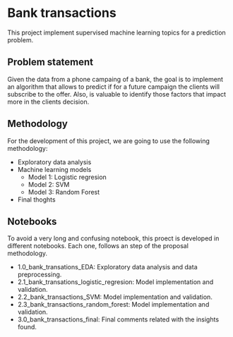 # Bank transactions
This project implement supervised machine learning topics for a prediction problem.

## Problem statement
Given the data from a phone campaing of a bank, the goal is to implement an algorithm that allows to predict if for a future campaign the clients will subscribe to the offer. Also, is valuable to identify those factors that impact more in the clients decision. 

## Methodology
For the development of this project, we are going to use the following methodology: 
- Exploratory data analysis
- Machine learning models
    - Model 1: Logistic regresion
    - Model 2: SVM
    - Model 3: Random Forest
- Final thoghts

## Notebooks
To avoid a very long and confusing notebook, this proect is developed in different notebooks. Each one, follows an step of the proposal methodology. 
- 1.0_bank_transations_EDA: Exploratory data analysis and data preprocessing. 
- 2.1_bank_transations_logistic_regresion: Model implementation and validation.
- 2.2_bank_transactions_SVM: Model implementation and validation.
- 2.3_bank_transactions_random_forest: Model implementation and validation.
- 3.0_bank_transactions_final: Final comments related with the insights found.

